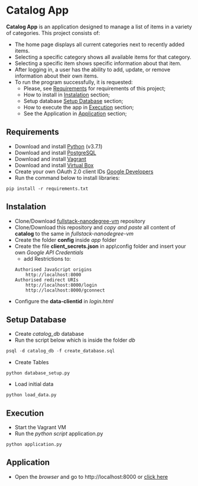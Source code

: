 # Catalog App

**Catalog App** is an application designed to manage a list of items in a variety of categories. This project consists of:
* The home page displays all current categories next to recently added items.
* Selecting a specific category shows all available items for that category.
* Selecting a specific item shows specific information about that item.
* After logging in, a user has the ability to add, update, or remove information about their own items.
* To run the program successfully, it is requested:
    * Please, see [Requirements](#requirements) for requirements of this project;
    * How to install in [Instalation](#Instalation) section;
    * Setup database [Setup Database](#setup-database) section;
    * How to execute the app in [Execution](#execution) section;
    * See the Application in [Application](#application) section;

## Requirements

* Download and install [Python](https://www.python.org/downloads/) (v3.7.1)
* Download and install [PostgreSQL](https://www.postgresql.org/download/)
* Download and install [Vagrant](https://www.vagrantup.com/downloads.html)
* Download and install [Virtual Box](https://www.virtualbox.org/wiki/Downloads)
* Create your own OAuth 2.0 client IDs [Google Developers](https://console.developers.google.com)
* Run the command below to install libraries:
```
pip install -r requirements.txt
```

## Instalation

* Clone/Download [fullstack-nanodegree-vm](https://github.com/udacity/fullstack-nanodegree-vm) repository
* Clone/Download this repository and *copy and paste* all content of **catalog** to the same in *fullstack-nanodegree-vm*
* Create the folder **config** inside *app* folder
* Create the file **client_secrets.json** in app\config folder and insert your own *Google API Credentials*
    * add Restrictions to:
    ```
    Authorised JavaScript origins
        http://localhost:8000
    Authorised redirect URIs
        http://localhost:8000/login
        http://localhost:8000/gconnect
    ```
* Configure the **data-clientid** in *login.html*

## Setup Database

* Create *catalog_db* database
* Run the script below which is inside the folder *db*
```sql
psql -d catalog_db -f create_database.sql
```

* Create Tables
```
python database_setup.py
```

* Load initial data
```
python load_data.py
```

## Execution

* Start the Vagrant VM
* Run the *python script* application.py
```
python application.py
```

## Application

* Open the *browser* and go to http://localhost:8000 or [click here](http://localhost:8000)
